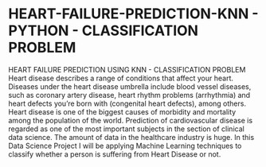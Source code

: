 # HEART-FAILURE-PREDICTION-KNN - PYTHON - CLASSIFICATION PROBLEM
HEART FAILURE PREDICTION USING KNN  - CLASSIFICATION PROBLEM
Heart disease describes a range of conditions that affect your heart. Diseases under the heart disease umbrella include blood vessel diseases, such as coronary artery disease, heart rhythm problems (arrhythmia) and heart defects you’re born with (congenital heart defects), among others.
Heart disease is one of the biggest causes of morbidity and mortality among the population of the world. Prediction of cardiovascular disease is regarded as one of the most important subjects in the section of clinical data science. The amount of data in the healthcare industry is huge.
In this Data Science Project I will be applying Machine Learning techniques to classify whether a person is suffering from Heart Disease or not.
